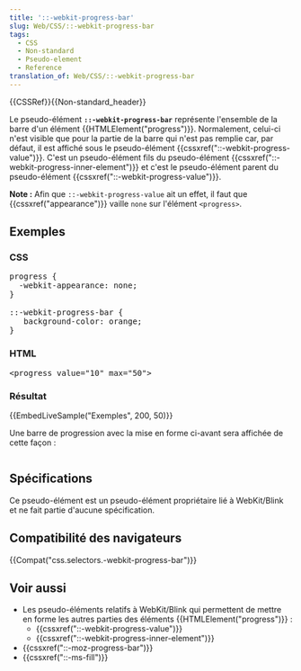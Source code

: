 ```yaml
---
title: '::-webkit-progress-bar'
slug: Web/CSS/::-webkit-progress-bar
tags:
  - CSS
  - Non-standard
  - Pseudo-element
  - Reference
translation_of: Web/CSS/::-webkit-progress-bar
---
```

<div>{{CSSRef}}{{Non-standard_header}}</div>

<p>Le pseudo-élément <strong><code>::-webkit-progress-bar</code></strong> représente l'ensemble de la barre d'un élément {{HTMLElement("progress")}}. Normalement, celui-ci n'est visible que pour la partie de la barre qui n'est pas remplie car, par défaut, il est affiché sous le pseudo-élément {{cssxref("::-webkit-progress-value")}}. C'est un pseudo-élément fils du pseudo-élément {{cssxref("::-webkit-progress-inner-element")}} et c'est le pseudo-élément parent du pseudo-élément {{cssxref("::-webkit-progress-value")}}.</p>

<div class="note">
<p><strong>Note :</strong> Afin que <code>::-webkit-progress-value</code> ait un effet, il faut que {{cssxref("appearance")}} vaille <code>none</code> sur l'élément <code>&lt;progress&gt;</code>.</p>
</div>

<h2 id="Exemples">Exemples</h2>

<h3 id="CSS">CSS</h3>

<pre class="brush: css">progress {
  -webkit-appearance: none;
}

::-webkit-progress-bar {
   background-color: orange;
}
</pre>

<h3 id="HTML">HTML</h3>

<pre class="brush: html">&lt;progress value="10" max="50"&gt;
</pre>

<h3 id="Résultat">Résultat</h3>

<p>{{EmbedLiveSample("Exemples", 200, 50)}}</p>

<p>Une barre de progression avec la mise en forme ci-avant sera affichée de cette façon :</p>

<p><img alt="" src="progress-bar.png"></p>

<h2 id="Spécifications">Spécifications</h2>

<p>Ce pseudo-élément est un pseudo-élément propriétaire lié à WebKit/Blink et ne fait partie d'aucune spécification.</p>

<h2 id="Compatibilité_des_navigateurs">Compatibilité des navigateurs</h2>

<p>{{Compat("css.selectors.-webkit-progress-bar")}}</p>

<h2 id="Voir_aussi">Voir aussi</h2>

<ul>
 <li>Les pseudo-éléments relatifs à WebKit/Blink qui permettent de mettre en forme les autres parties des éléments {{HTMLElement("progress")}} :
  <ul>
   <li>{{cssxref("::-webkit-progress-value")}}</li>
   <li>{{cssxref("::-webkit-progress-inner-element")}}</li>
  </ul>
 </li>
 <li>{{cssxref("::-moz-progress-bar")}}</li>
 <li>{{cssxref("::-ms-fill")}}</li>
</ul>
